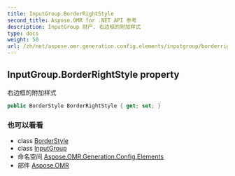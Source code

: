 ```yaml
---
title: InputGroup.BorderRightStyle
second_title: Aspose.OMR for .NET API 参考
description: InputGroup 财产. 右边框的附加样式
type: docs
weight: 50
url: /zh/net/aspose.omr.generation.config.elements/inputgroup/borderrightstyle/
---
```

## InputGroup.BorderRightStyle property

右边框的附加样式

```csharp
public BorderStyle BorderRightStyle { get; set; }
```

### 也可以看看

* class [BorderStyle](../../../aspose.omr.generation.config/borderstyle/)
* class [InputGroup](../)
* 命名空间 [Aspose.OMR.Generation.Config.Elements](../../inputgroup/)
* 部件 [Aspose.OMR](../../../)


